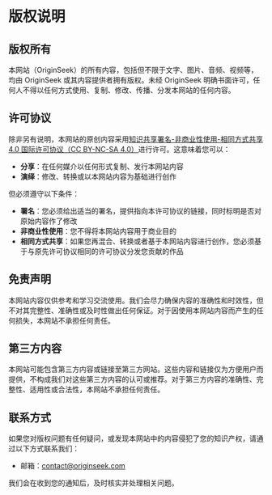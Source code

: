 # 版权说明

## 版权所有

本网站（OriginSeek）的所有内容，包括但不限于文字、图片、音频、视频等，均由 OriginSeek 或其内容提供者拥有版权。未经 OriginSeek 明确书面许可，任何人不得以任何方式使用、复制、修改、传播、分发本网站的任何内容。

## 许可协议

除非另有说明，本网站的原创内容采用[知识共享署名-非商业性使用-相同方式共享 4.0 国际许可协议（CC BY-NC-SA 4.0）](https://creativecommons.org/licenses/by-nc-sa/4.0/deed.zh)进行许可。这意味着您可以：

- **分享**：在任何媒介以任何形式复制、发行本网站内容
- **演绎**：修改、转换或以本网站内容为基础进行创作

但必须遵守以下条件：

- **署名**：您必须给出适当的署名，提供指向本许可协议的链接，同时标明是否对原始内容作了修改
- **非商业性使用**：您不得将本网站内容用于商业目的
- **相同方式共享**：如果您再混合、转换或者基于本网站内容进行创作，您必须基于与原先许可协议相同的许可协议分发您贡献的作品

## 免责声明

本网站内容仅供参考和学习交流使用。我们会尽力确保内容的准确性和时效性，但不对其完整性、准确性或及时性做出任何保证。对于因使用本网站内容而产生的任何损失，本网站不承担任何责任。

## 第三方内容

本网站可能包含第三方内容或链接至第三方网站。这些内容和链接仅为方便用户而提供，不构成我们对这些第三方内容的认可或推荐。对于第三方内容的准确性、完整性、适用性或合法性，本网站不承担任何责任。

## 联系方式

如果您对版权问题有任何疑问，或发现本网站中的内容侵犯了您的知识产权，请通过以下方式联系我们：

- 邮箱：[contact@originseek.com](mailto:contact@originseek.com)

我们会在收到您的通知后，及时核实并处理相关问题。
